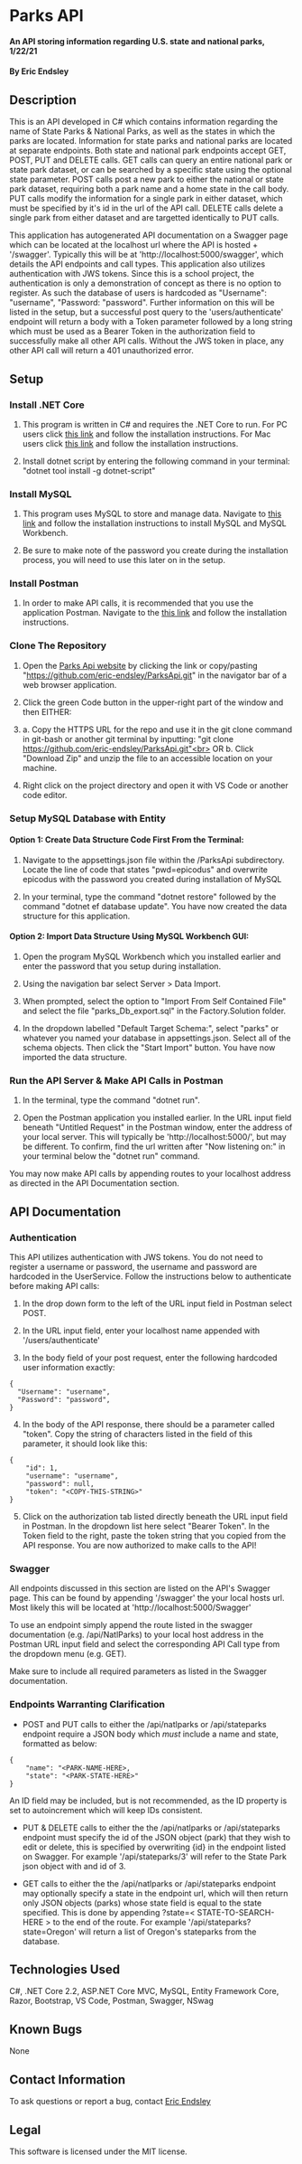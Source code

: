# Parks API

#### An API storing information regarding U.S. state and national parks, 1/22/21

#### By Eric Endsley

## Description

This is an API developed in C# which contains information regarding the name of State Parks & National Parks, as well as the states in which the parks are located. Information for state parks and national parks are located at separate endpoints. Both state and national park endpoints accept GET, POST, PUT and DELETE calls. GET calls can query an entire national park or state park dataset, or can be searched by a specific state using the optional state parameter. POST calls post a new park to either the national or state park dataset, requiring both a park name and a home state in the call body. PUT calls modify the information for a single park in either dataset, which must be specified by it's id in the url of the API call. DELETE calls delete a single park from either dataset and are targetted identically to PUT calls.

This application has autogenerated API documentation on a Swagger page which can be located at the localhost url where the API is hosted + '/swagger'. Typically this will be at 'http://localhost:5000/swagger', which details the API endpoints and call types. This application also utilizes authentication with JWS tokens. Since this is a school project, the authentication is only a demonstration of concept as there is no option to register. As such the database of users is hardcoded as "Username": "username", "Password: "password". Further information on this will be listed in the setup, but a successful post query to the 'users/authenticate' endpoint will return a body with a Token parameter followed by a long string which must be used as a Bearer Token in the authorization field to successfully make all other API calls. Without the JWS token in place, any other API call will return a 401 unauthorized error.

## Setup

### Install .NET Core

1. This program is written in C# and requires the .NET Core to run. For PC users click [this link](https://dotnet.microsoft.com/download/dotnet-core/thank-you/sdk-2.2.203-windows-x64-installer) and follow the installation instructions. For Mac users click [this link](https://dotnet.microsoft.com/download/dotnet-core/thank-you/sdk-2.2.106-macos-x64-installer) and follow the installation instructions.

2. Install dotnet script by entering the following command in your terminal: "dotnet tool install -g dotnet-script"

### Install MySQL

1. This program uses MySQL to store and manage data. Navigate to [this link](https://dev.mysql.com/downloads/file/?id=484919) and follow the installation instructions to install MySQL and MySQL Workbench.

2. Be sure to make note of the password you create during the installation process, you will need to use this later on in the setup.

### Install Postman

1. In order to make API calls, it is recommended that you use the application Postman. Navigate to the [this link](https://www.postman.com/downloads/) and follow the installation instructions.

### Clone The Repository

1.  Open the [Parks Api website](https://github.com/eric-endsley/ParksApi.git) by clicking the link or copy/pasting "https://github.com/eric-endsley/ParksApi.git" in the navigator bar of a web browser application.

2.  Click the green Code button in the upper-right part of the window and then EITHER:

3.  a. Copy the HTTPS URL for the repo and use it in the git clone command in git-bash or another git terminal by inputting: "git clone https://github.com/eric-endsley/ParksApi.git"<br>
    OR b. Click "Download Zip" and unzip the file to an accessible location on your machine.

4.  Right click on the project directory and open it with VS Code or another code editor.

### Setup MySQL Database with Entity

#### Option 1: Create Data Structure Code First From the Terminal:

1. Navigate to the appsettings.json file within the /ParksApi subdirectory. Locate the line of code that states "pwd=epicodus" and overwrite epicodus with the password you created during installation of MySQL

2. In your terminal, type the command "dotnet restore" followed by the command "dotnet ef database update". You have now created the data structure for this application.

#### Option 2: Import Data Structure Using MySQL Workbench GUI:

1. Open the program MySQL Workbench which you installed earlier and enter the password that you setup during installation.

2. Using the navigation bar select Server > Data Import.

3. When prompted, select the option to "Import From Self Contained File" and select the file "parks_Db_export.sql" in the Factory.Solution folder.

4. In the dropdown labelled "Default Target Schema:", select "parks" or whatever you named your database in appsettings.json. Select all of the schema objects. Then click the "Start Import" button. You have now imported the data structure.

### Run the API Server & Make API Calls in Postman

1. In the terminal, type the command "dotnet run".

2. Open the Postman application you installed earlier. In the URL input field beneath "Untitled Request" in the Postman window, enter the address of your local server. This will typically be 'http://localhost:5000/', but may be different. To confirm, find the url written after "Now listening on:" in your terminal below the "dotnet run" command.

You may now make API calls by appending routes to your localhost address as directed in the API Documentation section.

## API Documentation

### Authentication

This API utilizes authentication with JWS tokens. You do not need to register a username or password, the username and password are hardcoded in the UserService. Follow the instructions below to authenticate before making API calls:

1. In the drop down form to the left of the URL input field in Postman select POST.

2. In the URL input field, enter your localhost name appended with '/users/authenticate'

3. In the body field of your post request, enter the following hardcoded user information exactly:

```
{
  "Username": "username",
  "Password": "password",
}
```

4. In the body of the API response, there should be a parameter called "token". Copy the string of characters listed in the field of this parameter, it should look like this:

```
{
    "id": 1,
    "username": "username",
    "password": null,
    "token": "<COPY-THIS-STRING>"
}
```

5. Click on the authorization tab listed directly beneath the URL input field in Postman. In the dropdown list here select "Bearer Token". In the Token field to the right, paste the token string that you copied from the API response. You are now authorized to make calls to the API!

### Swagger

All endpoints discussed in this section are listed on the API's Swagger page. This can be found by appending '/swagger' the your local hosts url. Most likely this will be located at 'http://localhost:5000/Swagger'

To use an endpoint simply append the route listed in the swagger documentation (e.g. /api/NatlParks) to your local host address in the Postman URL input field and select the corresponding API Call type from the dropdown menu (e.g. GET).

Make sure to include all required parameters as listed in the Swagger documentation.

### Endpoints Warranting Clarification

- POST and PUT calls to either the /api/natlparks or /api/stateparks endpoint require a JSON body which _must_ include a name and state, formatted as below:

```
{
    "name": "<PARK-NAME-HERE>,
    "state": "<PARK-STATE-HERE>"
}
```

An ID field may be included, but is not recommended, as the ID property is set to autoincrement which will keep IDs consistent.

- PUT & DELETE calls to either the the /api/natlparks or /api/stateparks endpoint must specify the id of the JSON object (park) that they wish to edit or delete, this is specified by overwriting {id} in the endpoint listed on Swagger. For example '/api/stateparks/3' will refer to the State Park json object with and id of 3.

- GET calls to either the the /api/natlparks or /api/stateparks endpoint may optionally specify a state in the endpoint url, which will then return only JSON objects (parks) whose state field is equal to the state specified. This is done by appending ?state=< STATE-TO-SEARCH-HERE > to the end of the route. For example '/api/stateparks?state=Oregon' will return a list of Oregon's stateparks from the database.

## Technologies Used

C#, .NET Core 2.2, ASP.NET Core MVC, MySQL, Entity Framework Core, Razor, Bootstrap, VS Code, Postman, Swagger, NSwag

## Known Bugs

None

## Contact Information

To ask questions or report a bug, contact [Eric Endsley](mailto:eric.endsley4@gmail.com)

## Legal

This software is licensed under the MIT license.

```

```
